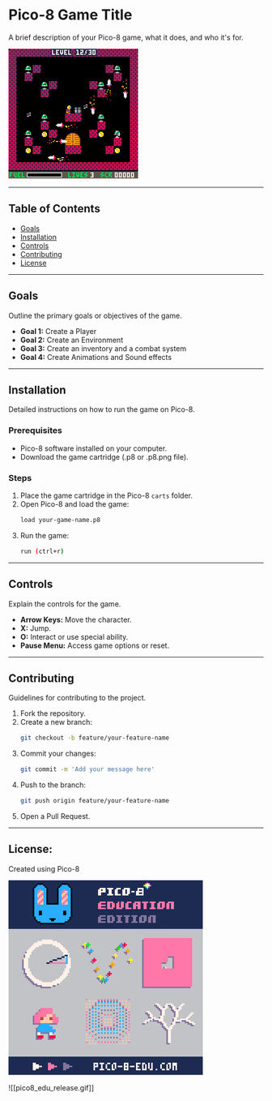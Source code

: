 # Pico-8 Game Title

A brief description of your Pico-8 game, what it does, and who it's for.

![](https://github.com/peytooo/Pico8-development/blob/main/PICO-8_10.gif)

---

## Table of Contents

- [Goals](#goals)
- [Installation](#installation)
- [Controls](#controls)
- [Contributing](#contributing)
- [License](#license)

---

## Goals

Outline the primary goals or objectives of the game.

- **Goal 1:** Create a Player
- **Goal 2:** Create an Environment 
- **Goal 3:** Create an inventory and a combat system
- **Goal 4:** Create Animations and Sound effects

---

## Installation

Detailed instructions on how to run the game on Pico-8.

### Prerequisites

- Pico-8 software installed on your computer.
- Download the game cartridge (.p8 or .p8.png file).

### Steps

1. Place the game cartridge in the Pico-8 `carts` folder.
2. Open Pico-8 and load the game:
   ```bash
   load your-game-name.p8
   ```
3. Run the game:
   ```bash
   run (ctrl+r)
   ```

---
## Controls

Explain the controls for the game.

- **Arrow Keys:** Move the character.
- **X:** Jump.
- **O:** Interact or use special ability.
- **Pause Menu:** Access game options or reset.

---

## Contributing

Guidelines for contributing to the project.

1. Fork the repository.
2. Create a new branch:
   ```bash
   git checkout -b feature/your-feature-name
   ```
3. Commit your changes:
   ```bash
   git commit -m 'Add your message here'
   ```
4. Push to the branch:
   ```bash
   git push origin feature/your-feature-name
   ```
5. Open a Pull Request.

---

## License:

Created using Pico-8 

![](https://github.com/peytooo/Pico8-development/blob/main/pico8_edu_release.gif)

![[pico8_edu_release.gif]]
